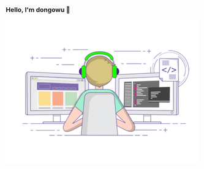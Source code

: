 

### Hello, I'm dongowu 👋
<p align="center">
  <div>
<!--     <img src="https://api.daily.dev/devcards/a7d2e51b28d643c59e678cd700c86a0c.png?r=11z" width="400" alt="jason's Dev Card"/> -->
<img align="left" src="https://github.com/dongowu/dongowu/blob/main/developer.gif"/>
<!-- <img src="https://api.daily.dev/devcards/a7d2e51b28d643c59e678cd700c86a0c.png?r=aqb" width="400" alt="jason's Dev Card"/>" -->
  </div>
  
</p>
<p align= "center">
<!-- <img align="left" src="https://github-profile-trophy.vercel.app/?username=dongowu&title=MultipleLang,Star,Follower,Commit,Issue" style="max-width:100%;"> -->
<!-- <img align="right" src="https://github-readme-stats.vercel.app/api?username=dongowu&show_icons=true&icon_color=805AD5&text_color=718096&bg_color=ffffff&hide_title=true" /> -->
</p>




